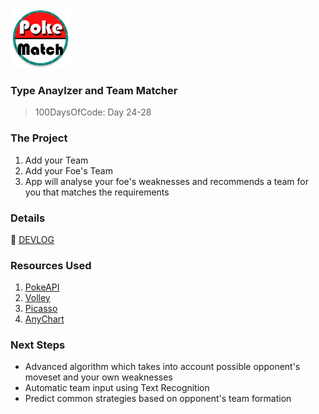 ![PokeMatch](https://github.com/victoria-lo/PokeMatch/blob/master/app/src/main/res/mipmap-xhdpi/ic_launcher_round.png?raw=true)

### Type Anaylzer and Team Matcher
> 100DaysOfCode: Day 24-28

### The Project
1. Add your Team
2. Add your Foe's Team
3. App will analyse your foe's weaknesses and recommends a team for you that matches the requirements

### Details
📝 [DEVLOG](https://medium.com/@victoria2666/100-days-of-code-day-24-28-of-100-8ef4bd62ca33)

### Resources Used
1. [PokeAPI](https://pokeapi.co/)
2. [Volley](https://developer.android.com/training/volley)
3. [Picasso](https://square.github.io/picasso/)
4. [AnyChart](https://github.com/AnyChart/AnyChart-Android)

### Next Steps
- Advanced algorithm which takes into account possible opponent's moveset and your own weaknesses
- Automatic team input using Text Recognition
- Predict common strategies based on opponent's team formation

